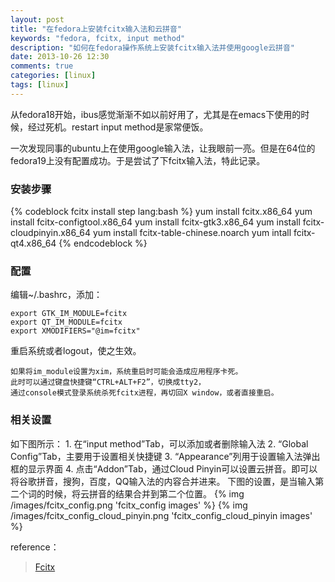 ```yaml
---
layout: post
title: "在fedora上安装fcitx输入法和云拼音"
keywords: "fedora, fcitx, input method"
description: "如何在fedora操作系统上安装fcitx输入法并使用google云拼音"
date: 2013-10-26 12:30
comments: true
categories: [linux]
tags: [linux]
---
```

从fedora18开始，ibus感觉渐渐不如以前好用了，尤其是在emacs下使用的时候，经过死机。restart input method是家常便饭。

一次发现同事的ubuntu上在使用google输入法，让我眼前一亮。但是在64位的
fedora19上没有配置成功。于是尝试了下fcitx输入法，特此记录。
<!-- more -->
### 安装步骤 ###
{% codeblock fcitx install step lang:bash %}
yum install fcitx.x86_64
yum install fcitx-configtool.x86_64
yum install fcitx-gtk3.x86_64
yum install fcitx-cloudpinyin.x86_64
yum install fcitx-table-chinese.noarch
yum intall fcitx-qt4.x86_64
{% endcodeblock %}
### 配置 ###
编辑~/.bashrc，添加：

    export GTK_IM_MODULE=fcitx
    export QT_IM_MODULE=fcitx
    export XMODIFIERS="@im=fcitx"

重启系统或者logout，使之生效。

    如果将im_module设置为xim，系统重启时可能会造成应用程序卡死。
    此时可以通过键盘快捷键“CTRL+ALT+F2”，切换成tty2，
    通过console模式登录系统杀死fcitx进程，再切回X window，或者直接重启。

### 相关设置 ###
如下图所示：
    1. 在“input method”Tab，可以添加或者删除输入法
    2. “Global Config”Tab，主要用于设置相关快捷键
    3. “Appearance”列用于设置输入法弹出框的显示界面
    4. 点击“Addon”Tab，通过Cloud Pinyin可以设置云拼音。即可以将谷歌拼音，搜狗，百度，QQ输入法的内容合并进来。
       下图的设置，是当输入第二个词的时候，将云拼音的结果合并到第二个位置。
{% img /images/fcitx_config.png 'fcitx_config images' %}
{% img /images/fcitx_config_cloud_pinyin.png 'fcitx_config_cloud_pinyin images' %}

reference：

> [Fcitx](https://wiki.archlinux.org/index.php/Fcitx)
